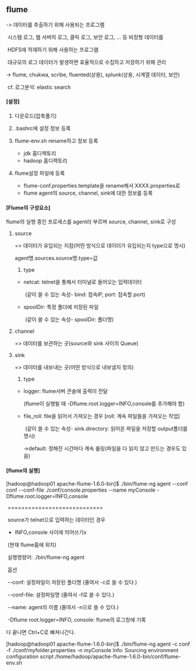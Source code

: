 ## flume

-> 데이터를 추출하기 위해 사용되는 프로그램

​	시스템 로그, 웹 서버의 로그, 클릭 로그, 보안 로그, ... 등 비정형 데이터를

​	HDFS에 적재하기 위해 사용하는 프로그램

​	대규모의 로그 데이터가 발생하면 효율적으로 수집하고 저장하기 위해 관리

-> flume, chukwa, scribe, fluented(상용), splunk(상용, 시계열 데이터, 보안)

​	cf. 로그분석: elastic search

#### [설정]

1. 다운로드(압축풀기)

2. .bashrc에 설정 정보 등록
3. flume-env.sh rename하고 정보 등록
   - jdk 홈디렉토리
   - hadoop 홈디렉토리
4. flume설정 파일에 등록
   - flume-conf.properties.template을 rename해서 XXXX.properties로
   - flume agent의 source, channel, sink에 대한 정보를 등록

#### [Flume의 구성요소]

flume의 실행 중인 프로세스를 agent라 부르며 source, channel, sink로 구성

1. source

   => 데이터가 유입되는 지점(어떤 방식으로 데이터가 유입되는지 type으로 명시)

   agent명.sources.source명.type=값

   1) type

    - netcat: telnet을 통해서 터미널로 들어오는 입력데이터

      ​			(같이 쓸 수 있는 속성- bind: 접속IP, port: 접속할 port)

    - spoolDir: 특정 폴더에 저장된 파일

      ​			(같이 쓸 수 있는 속성- spoolDir: 폴더명)

2. channel

   => 데이터를 보관하는 곳(source와 sink 사이의 Queue)

3. sink

   => 데이터를 내보내는 곳(어떤 방식으로 내보낼지 정의)

   1) type

    - logger: flume서버 콘솔에 출력이 전달

      (flume이 실행될 때 -Dflume.root.logger=INFO,console를 추가해야 함) 

   - file_roll: file을 읽어서 가져오는 경우 [roll: 계속 파일들을 가져오는 작업]

     ​			(같이 쓸 수 있는 속성- sink.directory: 읽어온 파일을 저장할 output폴더를 명시)

     ->default: 정해진 시간마다 계속 롤링(파일을 다 읽지 않고 만드는 경우도 있음)

#### [flume의 실행]

[hadoop@hadoop01 apache-flume-1.6.0-bin]$ ./bin/flume-ng agent --conf conf --conf-file ./conf/console.properties --name myConsole -Dflume.root.logger=INFO,console 

​																				 ============================

​																			source가 telnet으로 입력하는 데이터인 경우

- INFO,console 사이에 띄어쓰기x

​	(현재 flume홈에 위치)

​	실행명령어: ./bin/flume-ng agent

​	옵션

​		--conf: 설정파일이 저장된 폴더명 (줄여서 -c로 쓸 수 있다.)

​		--conf-file: 설정파일명 (줄여서 -f로 쓸 수 있다.)

​		--name: agent의 이름 (줄여서 -n으로 쓸 수 있다.)

​	-Dflume root.logger=INFO, console: flume의 로그창에 기록

다 끝나면 Ctrl+C로 빠져나간다.

[hadoop@hadoop01 apache-flume-1.6.0-bin]$ ./bin/flume-ng agent -c conf -f ./conf/myfolder.properties -n myConsole
Info: Sourcing environment configuration script /home/hadoop/apache-flume-1.6.0-bin/conf/flume-env.sh